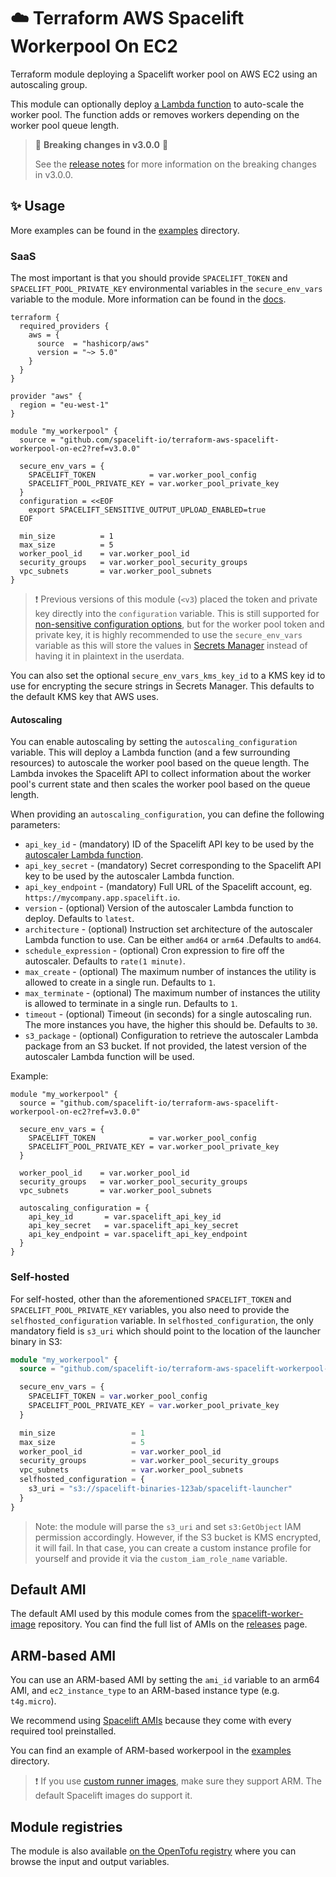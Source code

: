 # ☁️ Terraform AWS Spacelift Workerpool On EC2

Terraform module deploying a Spacelift worker pool on AWS EC2 using an autoscaling group.

This module can optionally deploy [a Lambda function](https://github.com/spacelift-io/ec2-workerpool-autoscaler) to auto-scale the worker pool. The function adds or removes workers depending on the worker pool queue length.

> 🚨 **Breaking changes in v3.0.0** 🚨
> 
> See the [release notes](https://github.com/spacelift-io/terraform-aws-spacelift-workerpool-on-ec2/releases/tag/v3.0.0) for more information on the breaking changes in v3.0.0.

## ✨ Usage

More examples can be found in the [examples](./examples) directory.

### SaaS

The most important is that you should provide `SPACELIFT_TOKEN` and `SPACELIFT_POOL_PRIVATE_KEY` environmental variables in the `secure_env_vars` variable to the module. More information can be found in the [docs](https://docs.spacelift.io/concepts/worker-pools).

```hcl
terraform {
  required_providers {
    aws = {
      source  = "hashicorp/aws"
      version = "~> 5.0"
    }
  }
}

provider "aws" {
  region = "eu-west-1"
}

module "my_workerpool" {
  source = "github.com/spacelift-io/terraform-aws-spacelift-workerpool-on-ec2?ref=v3.0.0"
  
  secure_env_vars = {
    SPACELIFT_TOKEN            = var.worker_pool_config
    SPACELIFT_POOL_PRIVATE_KEY = var.worker_pool_private_key
  }
  configuration = <<EOF
    export SPACELIFT_SENSITIVE_OUTPUT_UPLOAD_ENABLED=true
  EOF

  min_size          = 1
  max_size          = 5
  worker_pool_id    = var.worker_pool_id
  security_groups   = var.worker_pool_security_groups
  vpc_subnets       = var.worker_pool_subnets
}
```

> ❗️ Previous versions of this module (`<v3`) placed the token and private key directly into the `configuration` variable. This is still supported for [non-sensitive configuration options](https://docs.spacelift.io/concepts/worker-pools.html#configuration-options), but for the worker pool token and private key, it is highly recommended to use the `secure_env_vars` variable as this will store the values in [Secrets Manager](https://docs.aws.amazon.com/secretsmanager/latest/userguide/intro.html) instead of having it in plaintext in the userdata.

You can also set the optional `secure_env_vars_kms_key_id` to a KMS key id to use for encrypting the secure strings in Secrets Manager. This defaults to the default KMS key that AWS uses.

#### Autoscaling

You can enable autoscaling by setting the `autoscaling_configuration` variable. This will deploy a Lambda function (and a few surrounding resources) to autoscale the worker pool based on the queue length. The Lambda invokes the Spacelift API to collect information about the worker pool's current state and then scales the worker pool based on the queue length.

When providing an `autoscaling_configuration`, you can define the following parameters:

- `api_key_id` - (mandatory) ID of the Spacelift API key to be used by the [autoscaler Lambda function](https://github.com/spacelift-io/ec2-workerpool-autoscaler).
- `api_key_secret` - (mandatory) Secret corresponding to the Spacelift API key to be used by the autoscaler Lambda function.
- `api_key_endpoint` - (mandatory) Full URL of the Spacelift account, eg. `https://mycompany.app.spacelift.io`.
- `version` - (optional) Version of the autoscaler Lambda function to deploy. Defaults to `latest`.
- `architecture` - (optional) Instruction set architecture of the autoscaler Lambda function to use. Can be either `amd64` or `arm64` .Defaults to `amd64`.
- `schedule_expression` - (optional) Cron expression to fire off the autoscaler. Defaults to `rate(1 minute)`.
- `max_create` - (optional) The maximum number of instances the utility is allowed to create in a single run. Defaults to `1`.
- `max_terminate` - (optional) The maximum number of instances the utility is allowed to terminate in a single run. Defaults to `1`.
- `timeout` - (optional) Timeout (in seconds) for a single autoscaling run. The more instances you have, the higher this should be. Defaults to `30`.
- `s3_package` - (optional) Configuration to retrieve the autoscaler Lambda package from an S3 bucket. If not provided, the latest version of the autoscaler Lambda function will be used.

Example:

```hcl
module "my_workerpool" {
  source = "github.com/spacelift-io/terraform-aws-spacelift-workerpool-on-ec2?ref=v3.0.0"
  
  secure_env_vars = {
    SPACELIFT_TOKEN            = var.worker_pool_config
    SPACELIFT_POOL_PRIVATE_KEY = var.worker_pool_private_key
  }

  worker_pool_id    = var.worker_pool_id
  security_groups   = var.worker_pool_security_groups
  vpc_subnets       = var.worker_pool_subnets

  autoscaling_configuration = {
    api_key_id       = var.spacelift_api_key_id
    api_key_secret   = var.spacelift_api_key_secret
    api_key_endpoint = var.spacelift_api_key_endpoint
  }
}
```

### Self-hosted

For self-hosted, other than the aforementioned `SPACELIFT_TOKEN` and `SPACELIFT_POOL_PRIVATE_KEY` variables, you also need to provide the `selfhosted_configuration` variable. In `selfhosted_configuration`, the only mandatory field is `s3_uri` which should point to the location of the launcher binary in S3:

```terraform
module "my_workerpool" {
  source = "github.com/spacelift-io/terraform-aws-spacelift-workerpool-on-ec2?ref=v3.0.0"

  secure_env_vars = {
    SPACELIFT_TOKEN = var.worker_pool_config
    SPACELIFT_POOL_PRIVATE_KEY = var.worker_pool_private_key
  }

  min_size                 = 1
  max_size                 = 5
  worker_pool_id           = var.worker_pool_id
  security_groups          = var.worker_pool_security_groups
  vpc_subnets              = var.worker_pool_subnets
  selfhosted_configuration = {
    s3_uri = "s3://spacelift-binaries-123ab/spacelift-launcher"
  }
}
```

> Note: the module will parse the `s3_uri` and set `s3:GetObject` IAM permission accordingly. However, if the S3 bucket is KMS encrypted, it will fail. In that case, you can create a custom instance profile for yourself and provide it via the `custom_iam_role_name` variable.

## Default AMI

The default AMI used by this module comes from the [spacelift-worker-image](https://github.com/spacelift-io/spacelift-worker-image)
repository. You can find the full list of AMIs on the [releases](https://github.com/spacelift-io/spacelift-worker-image/releases)
page.

## ARM-based AMI

You can use an ARM-based AMI by setting the `ami_id` variable to an arm64 AMI, and `ec2_instance_type` to an ARM-based instance type (e.g. `t4g.micro`).

We recommend using [Spacelift AMIs](https://github.com/spacelift-io/spacelift-worker-image/releases) because they come with every required tool preinstalled.

You can find an example of ARM-based workerpool in the [examples](./examples/) directory.

>❗️ If you use [custom runner images](https://docs.spacelift.io/concepts/stack/stack-settings.html#runner-image), make sure they support ARM. The default Spacelift images do support it.

## Module registries

The module is also available [on the OpenTofu registry](https://search.opentofu.org/module/spacelift-io/spacelift-workerpool-on-ec2/aws/latest) where you can browse the input and output variables.
